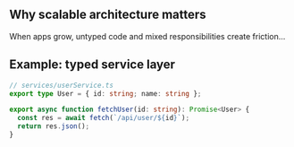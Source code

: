 

## Why scalable architecture matters

When apps grow, untyped code and mixed responsibilities create friction...

## Example: typed service layer

```ts
// services/userService.ts
export type User = { id: string; name: string };

export async function fetchUser(id: string): Promise<User> {
  const res = await fetch(`/api/user/${id}`);
  return res.json();
}
